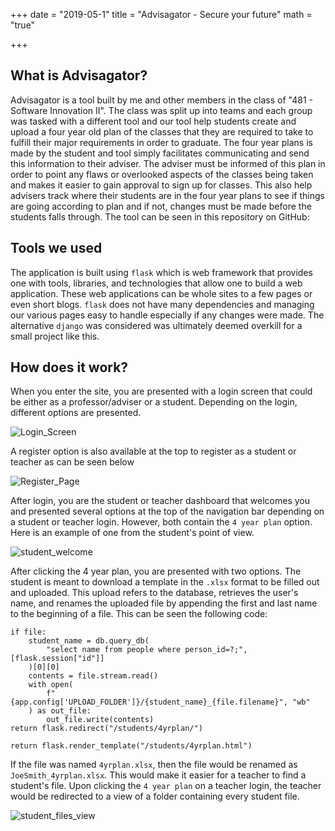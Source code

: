 +++
date = "2019-05-1"
title = "Advisagator - Secure your future"
math = "true"

+++

## What is Advisagator?

Advisagator is a tool built by me and other members in the class of "481 - Software Innovation II". The class was split up into teams and each group was tasked with a different tool and our tool help students create and upload a four year old plan of the classes that they are required to take to fulfill their major requirements in order to graduate. The four year plans is made by the student and tool simply facilitates communicating and send this information to their adviser. The adviser must be informed of this plan in order to point any flaws or overlooked aspects of the classes being taken and makes it easier to gain approval to sign up for classes. This also help advisers track where their students are in the four year plans to see if things are going according to plan and if not, changes must be made before the students falls through. The tool can be seen in this repository on GitHub:

## Tools we used

The application is built using `flask` which is web framework that provides one with tools, libraries, and technologies that allow one to build a web application. These web applications can be whole sites to a few pages or even short blogs. `flask` does not have many dependencies and managing our various pages easy to handle especially if any changes were made. The alternative `django` was considered was ultimately deemed overkill for a small project like this.

## How does it work?

When you enter the site, you are presented with a login screen that could be either as a professor/adviser or a student. Depending on the login, different options are presented.

![Login_Screen](/images/login_screen.png)

A register option is also available at the top to register as a student or teacher as can be seen below

![Register_Page](/images/create_account.png)

After login, you are the student or teacher dashboard that welcomes you and presented several options at the top of the navigation bar depending on a student or teacher login. However, both contain the `4 year plan` option. Here is an example of one from the student's point of view.

![student_welcome](/images/welcome_screen.png)

After clicking the 4 year plan, you are presented with two options. The student is meant to download a template in the `.xlsx` format to be filled out and uploaded. This upload refers to the database, retrieves the user's name, and renames the uploaded file by appending the first and last name to the beginning of a file. This can be seen the following code:

```
if file:
    student_name = db.query_db(
        "select name from people where person_id=?;", [flask.session["id"]]
    )[0][0]
    contents = file.stream.read()
    with open(
        f"{app.config['UPLOAD_FOLDER']}/{student_name}_{file.filename}", "wb"
    ) as out_file:
        out_file.write(contents)
return flask.redirect("/students/4yrplan/")

return flask.render_template("/students/4yrplan.html")
```

If the file was named `4yrplan.xlsx`, then the file would be renamed as `JoeSmith_4yrplan.xlsx`. This would make it easier for a teacher to find a student's file. Upon clicking the `4 year plan` on a teacher login, the teacher would be redirected to a view of a folder containing every student file.

![student_files_view](/images/student_file_view.png)
